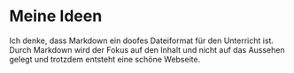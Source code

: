 # Meine Ideen

Ich denke, dass Markdown ein doofes Dateiformat für den Unterricht ist. Durch Markdown wird der Fokus auf den Inhalt und nicht auf das Aussehen gelegt und trotzdem entsteht eine schöne Webseite.

